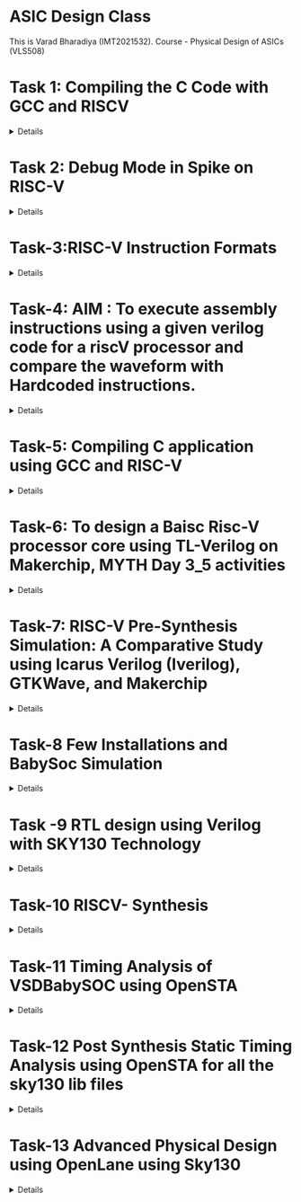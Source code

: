 # ASIC Design Class

This is Varad Bharadiya (IMT2021532). Course - Physical Design of ASICs (VLS508)

# Task 1: Compiling the C Code with GCC and RISCV
<details>


This part demonstrates how to compile and run a simple C program that calculates the sum of numbers from 1 to N using GCC
### Steps:

1. **Navigate to Home Directory**
   - Open the terminal and use this command to navigate to the home directory:
   ```bash
   cd
   ```
   - Then open the Leafpad editor for writing the C code.
   
   ![Alt text](images/image1.png)

2. **Create a .c File**
   - Create a C file that calculates the sum of numbers from 1 to N.

   ![Alt text](images/image2.png)

3. **Compile and Run the Program**
   - Compile the program using the GCC compiler:
   ```bash
   gcc sum1ton.c
   ./a.out
   ```

   ![Alt text](images/image3.png)

## Compile Using RISC-V Compiler
This part demonstrates how to compile and run a simple C program that calculates the sum of numbers from 1 to N using RISCV architecture.
### Steps:

1. **Check the Code**
   - Verify the code using the `cat` command:
   ```bash
   cat sum1ton.c
   ```

   ![Alt text](images/image4.png)

2. **Compile the Code with RISC-V GCC**
   - Compile the code using the RISC-V GCC compiler:
   ```bash
   riscv64-unknown-elf-gcc -O1 -o sum1ton.o sum1ton.c
   ```

3. **Generate Assembly Code**
   - Get the assembly code of the C program:
   ```bash
   riscv64-unknown-elf-objdump -d sum1ton.o
   ```
   - For easier viewing, you can add `| less` to the command:
   ```bash
   riscv64-unknown-elf-objdump -d sum1ton.o | less
   ```

   ![Alt text](images/image5.png)

4. **Calculate Number of Instructions**
   - We'll obtain the output once more, and this time we'll focus directly on the main section. To determine the number of instructions, we'll subtract the address of the first instruction of the current section from that of the next section, then divide the result by 4 (since the increment is 4 for each step). This method allows us to conclude that there are 15 sets of instructions when using O1.

   ![Alt text](images/image6.png)

   - To verify, we can do it using a calculator:
   
   ![Alt text](images/image13.png)

5. **Compile with Optimization Flag `Ofast`**
   - Recompile the code using the `Ofast` optimization flag:
   ```bash
   riscv64-unknown-elf-gcc -Ofast -o sum1ton_ofast.o sum1ton.c
   ```

   ![Alt text](images/image7.png)

6. **Compare Number of Instructions**
   - Re-run the command to get the number of instructions, and you'll see that fewer instructions are needed to execute the program with `Ofast` optimization.
   
   ![Alt text](images/image8.png)
---
</details>

# Task 2: Debug Mode in Spike on RISC-V
<details>
This part demonstrates how to use the debug mode in RISCV.(using SPIKE)


### Steps:

1. **Run the Program in Debug Mode**
   - After compiling the code with the RISC-V compiler, run the code using Spike in debug mode:
   ```bash
   spike -d pk sum1ton.o
   ```
   - Then it enters the debug mode. One can run the instructions till a specific address as shown in the example:
   ```bash
   until pc 0 100b0
   ```
   
   ![Alt text](images/image9.png)

2. **Set Breakpoints and Track Registers**
   - Track the values in the register (e.g., register `a2`):
   ```bash
   reg 0 a2
   ```
   - Now press Enter to run the next instruction (`lui a2, 0x1`). Check the content of the `a2` register again, and you'll see that it has been updated.
   
   ![Alt text](images/image10.png)

3. **Step Through Instructions**
   - Step through instructions and check the content of the `sp` (stack pointer) register:
   ```bash
   addi sp, sp, -16
   until pc 0 100b8
   reg 0 sp
   ```
   - After running the next instruction, you'll see that the `sp` value is reduced by 16 (10 in HEX).

   ![Alt text](images/image11.png)
   
   - To verify:

   ![Alt text](images/image12.png)
---
</details>


# Task-3:RISC-V Instruction Formats
<details>

In the RISC-V architecture, instruction formats serve as a 'contract' between assembly language and hardware. When an assembly language command is executed, the hardware must understand precisely what to do. These instructions are encoded in a series of 0s and 1s, representing different operations, data locations, and more.

RISC-V defines six instruction formats, each with its own structure and purpose:

### Core Instruction Formats

1. **R-Type (Register-Register Operations)**
    - **Purpose:** Used for arithmetic and logical operations that involve two source registers and a destination register.
    - **Format:**
    \`\`\`
    opcode[6:0] | rd[11:7] | funct3[14:12] | rs1[19:15] | rs2[24:20] | funct7[31:25]
    \`\`\`
    - **Fields:**
      - **opcode:** Operation code (7 bits)
      - **rd:** Destination register (5 bits)
      - **funct3:** Function code to differentiate operations (3 bits)
      - **rs1:** First source register (5 bits)
      - **rs2:** Second source register (5 bits)
      - **funct7:** Additional function code (7 bits)
    - **Example Instructions:** ADD, SUB, AND, OR, XOR, SLT

2. **I-Type (Immediate Operations)**
    - **Purpose:** Used for operations involving an immediate value and one or two registers, as well as load instructions.
    - **Format:**
    \`\`\`
    opcode[6:0] | rd[11:7] | funct3[14:12] | rs1[19:15] | imm[31:20]
    \`\`\`
    - **Fields:**
      - **opcode:** Operation code (7 bits)
      - **rd:** Destination register (5 bits)
      - **funct3:** Function code (3 bits)
      - **rs1:** Source register (5 bits)
      - **imm:** Immediate value (12 bits)
    - **Example Instructions:** ADDI, LW, JALR

3. **S-Type (Store Operations)**
    - **Purpose:** Used for store instructions where data from a register is stored into memory.
    - **Format:**
    \`\`\`
    opcode[6:0] | imm[11:7] | funct3[14:12] | rs1[19:15] | rs2[24:20] | imm[31:25]
    \`\`\`
    - **Fields:**
      - **opcode:** Operation code (7 bits)
      - **imm[11:7]:** Immediate value (lower 5 bits) (5 bits)
      - **funct3:** Function code (3 bits)
      - **rs1:** Base address register (5 bits)
      - **rs2:** Source register (5 bits)
      - **imm[31:25]:** Immediate value (upper 7 bits) (7 bits)
    - **Example Instructions:** SW, SB

4. **U-Type (Upper Immediate Operations)**
    - **Purpose:** Used for instructions that operate with a 20-bit upper immediate, typically for addressing purposes.
    - **Format:**
    \`\`\`
    opcode[6:0] | rd[11:7] | imm[31:12]
    \`\`\`
    - **Fields:**
      - **opcode:** Operation code (7 bits)
      - **rd:** Destination register (5 bits)
      - **imm:** Upper immediate value (20 bits)
    - **Example Instructions:** LUI, AUIPC

5. **B-Type (Branch Operations)**
    - **Purpose:** Used for conditional branch instructions, which alter the program flow based on comparisons between registers.
    - **Format:**
    \`\`\`
    opcode[6:0] | imm[11] | imm[4:1] | funct3[14:12] | rs1[19:15] | rs2[24:20] | imm[10:5] | imm[12]
    \`\`\`
    - **Fields:**
      - **opcode:** Operation code (7 bits)
      - **imm[11:7]:** Immediate value bits 4:1 (4 bits)
      - **funct3:** Function code (3 bits)
      - **rs1:** First source register (5 bits)
      - **rs2:** Second source register (5 bits)
      - **imm[12]:** Immediate value bit 11 (1 bit)
    - **Example Instructions:** BEQ, BNE, BLT, BGE

6. **J-Type (Jump Operations)**
    - **Purpose:** Used for jump instructions, which direct program control to a new address, optionally storing the return address in a register.
    - **Format:**
    \`\`\`
    opcode[6:0] | rd[11:7] | imm[19:12] | imm[11] | imm[10:1] | imm[20]
    \`\`\`
    - **Fields:**
      - **opcode:** Operation code (7 bits)
      - **rd:** Destination register (5 bits)
      - **imm:** Immediate value (20 bits)
    - **Example Instructions:** JAL



## 32-bit Instruction Encodings

Below are the 32-bit instruction encodings for the given assembly instructions:

1. **ADD r5, r6, r7** (R-Type)
   - **Opcode**: `0110011`
   - **funct3**: `000`
   - **funct7**: `0000000`
   - **rs1**: `00110` (r6)
   - **rs2**: `00111` (r7)
   - **rd**: `00101` (r5)
   - **Instruction**: `0000000 00111 00110 000 00101 0110011`
   - **Hex**: `0x007302B3`

2. **SUB r7, r5, r6** (R-Type)
   - **Opcode**: `0110011`
   - **funct3**: `000`
   - **funct7**: `0100000`
   - **rs1**: `00101` (r5)
   - **rs2**: `00110` (r6)
   - **rd**: `00111` (r7)
   - **Instruction**: `0100000 00110 00101 000 00111 0110011`
   - **Hex**: `0x406283B3`

3. **AND r6, r5, r7** (R-Type)
   - **Opcode**: `0110011`
   - **funct3**: `111`
   - **funct7**: `0000000`
   - **rs1**: `00101` (r5)
   - **rs2**: `00111` (r7)
   - **rd**: `00110` (r6)
   - **Instruction**: `0000000 00111 00101 111 00110 0110011`
   - **Hex**: `0x0072F333`

4. **OR r8, r6, r5** (R-Type)
   - **Opcode**: `0110011`
   - **funct3**: `110`
   - **funct7**: `0000000`
   - **rs1**: `00110` (r6)
   - **rs2**: `00101` (r5)
   - **rd**: `01000` (r8)
   - **Instruction**: `0000000 00101 00110 110 01000 0110011`
   - **Hex**: `0x00536433`

5. **XOR r8, r5, r4** (R-Type)
   - **Opcode**: `0110011`
   - **funct3**: `100`
   - **funct7**: `0000000`
   - **rs1**: `00101` (r5)
   - **rs2**: `00100` (r4)
   - **rd**: `01000` (r8)
   - **Instruction**: `0000000 00100 00101 100 01000 0110011`
   - **Hex**: `0x0042C433`

6. **SLT r10, r2, r4** (R-Type)
   - **Opcode**: `0110011`
   - **funct3**: `010`
   - **funct7**: `0000000`
   - **rs1**: `00010` (r2)
   - **rs2**: `00100` (r4)
   - **rd**: `01010` (r10)
   - **Instruction**: `0000000 00100 00010 010 01010 0110011`
   - **Hex**: `0x00412533`

7. **ADDI r12, r3, 5** (I-Type)
   - **Opcode**: `0010011`
   - **funct3**: `000`
   - **imm**: `0000000000000101` (5)
   - **rs1**: `00011` (r3)
   - **rd**: `01100` (r12)
   - **Instruction**: `000000000101 00011 000 01100 0010011`
   - **Hex**: `0x00518613`

8. **SW r3, r1, 4** (S-Type)
   - **Opcode**: `0100011`
   - **funct3**: `010`
   - **imm[4:0]**: `00100` (lower 5 bits of 4)
   - **imm[11:5]**: `0000000` (upper 7 bits of 4)
   - **rs1**: `00001` (r1)
   - **rs2**: `00011` (r3)
   - **Instruction**: `0000000 00011 00001 010 00100 0100011`
   - **Hex**: `0x0030A223`

9. **SRL r16, r11, r2** (R-Type)
   - **Opcode**: `0110011`
   - **funct3**: `101`
   - **funct7**: `0000000`
   - **rs1**: `01011` (r11)
   - **rs2**: `00010` (r2)
   - **rd**: `10000` (r16)
   - **Instruction**: `0000000 00010 01011 101 10000 0110011`
   - **Hex**: `0x0025D833`

10. **BNE r0, r1, 20** (B-Type)
    - **Opcode**: `1100011`
    - **funct3**: `001`
    - **imm[4:0]**: `10100` (lower 5 bits of 20)
    - **imm[11:5]**: `000000` (upper 7 bits of 20)
    - **rs1**: `00001` (r1)
    - **rs2**: `00000` (r0)
    - **Instruction**: `0000000 00000 00001 001 10100 1100011`
    - **Hex**: `0x00009A63`

11. **BEQ r0, r0, 15** (B-Type)
    - **Opcode**: `1100011`
    - **funct3**: `000`
    - **imm[4:0]**: `01111` (lower 5 bits of 15)
    - **imm[11:5]**: `000000` (upper 7 bits of 15)
    - **rs1**: `00000` (r0)
    - **rs2**: `00000` (r0)
    - **Instruction**: `0000000 00000 00000 000 01111 1100011`
    - **Hex** : `0x000007E3`
   
12. **LW r13, r11, 2** (I-Type)
    - **opcode**: `0000011` (7 bits)
    - **rd** (r13): `01101` (5 bits)
    - **funct3**: `010` (3 bits)
    - **rs1** (r11): `01011` (5 bits)
    - **imm**: `000000000010` (12 bits)
    - **Instruction**: `000000000010 01011 010 01101 0000011`
    - **Hex**: `0x0025A683`

 13. **SLL r15, r11, r2** (R-Type)
 - **opcode**: `0110011` (7 bits)
 - **rd** (r15): `01111` (5 bits)
 - **funct3**: `001` (3 bits)
 - **rs1** (r11): `01011` (5 bits)
 - **rs2** (r2): `00010` (5 bits)
 - **funct7**: `0000000` (7 bits)
 - **Instruction**: `0000000 00010 01011 001 01111 0110011`
 - **Hex**: `0x002597B3`


Below are the 32-bit instruction encodings for the given assembly instructions:

| Instruction       | Type | 32-bit Instruction                            | Hexadecimal  |
|-------------------|------|-----------------------------------------------|--------------|
| ADD r5, r6, r7    | R    | 0000000 00111 00110 000 00101 0110011         | 0x007302B3   |
| SUB r7, r5, r6    | R    | 0100000 00110 00101 000 00111 0110011         | 0x406283B3   |
| AND r6, r5, r7    | R    | 0000000 00111 00101 111 00110 0110011         | 0x0072F333   |
| OR r8, r6, r5     | R    | 0000000 00101 00110 110 01000 0110011         | 0x00536433   |
| XOR r8, r5, r4    | R    | 0000000 00100 00101 100 01000 0110011         | 0x0042C433   |
| SLT r10, r2, r4   | R    | 0000000 00100 00010 010 01010 0110011         | 0x00412533   |
| ADDI r12, r3, 5   | I    | 000000000101 00011 000 01100 0010011          | 0x00518613   |
| SW r3, r1, 4      | S    | 0000000 00011 00001 010 00100 0100011         | 0x0030A223   |
| SRL r16, r11, r2  | R    | 0000000 00010 01011 101 10000 0110011         | 0x0025D833   |
| BNE r0, r1, 20    | B    | 0000000 00000 00001 001 10100 1100011         | 0x00009A63   |
| BEQ r0, r0, 15    | B    | 0000000 00000 00000 000 01111 1100011         | 0x000007E3   |
| LW r13, r11, 2    | I    | 000000000010 01011 010 01101 0000011          | 0x0025A683   |
| SLL r15, r11, r2  | R    | 0000000 00010 01011 001 01111 0110011         | 0x002597B3   |


---

This document provides an overview of the different instruction formats in the RISC-V architecture, explaining how each format is structured and used in various operations.
</details>

# Task-4: AIM : To execute assembly instructions using a given verilog code for a riscV processor and compare the waveform with Hardcoded instructions.
<details>
   There is some variations in the ISA followed by RISCV and the hardcoded ISA for the below given instrucions. The differences are shown in the table below :
      # RISC-V ISA vs. Hardcoded ISA

| Operation         | Standard RISC-V ISA (Hexadecimal) | Hardcoded ISA (Hexadecimal) |
|-------------------|-----------------------------------|-----------------------------|
| ADD r5, r6, r7    | 0x007302B3                        | 0x02208300                  |
| SUB r7, r5, r6    | 0x406283B3                        | 0x02209380                  |
| AND r6, r5, r7    | 0x0072F333                        | 0x0230A400                  |
| OR r8, r6, r5     | 0x00536433                        | 0x02513480                  |
| XOR r8, r5, r4    | 0x0042C433                        | 0x0240C500                  |
| SLT r10, r2, r4   | 0x00412533                        | 0x02415580                  |
| ADDI r12, r3, 5   | 0x00518613                        | 0x00520600                  |
| SW r3, r1, 4      | 0x0030A223                        | 0x00209181                  |
| SRL r16, r11, r2  | 0x0025D833                        | 0x00271803                  |
| BNE r0, r1, 20    | 0x00009A63                        | 0x00f00002                  |
| BEQ r0, r0, 15    | 0x000007E3                        | 0x00210700                  |
| LW r13, r11, 2    | 0x0025A683                        | 0x00208681                  |
| SLL r15, r11, r2  | 0x002597B3                        | 0x00208783                  |

We will be using gtkwave to analyse the waveforms
   ![Alt text](image2/image1.png)

First we start with analysis of our instructions provided for the activity in RISC-V
1.| ADD r5, r6, r7    | 0x007302B3                     

   ![Alt text](image2/image2.png)
   
2.| SUB r7, r5, r6    | 0x406283B3                      

   ![Alt text](image2/image3.png)
   
3. | AND r6, r5, r7    | 0x0072F333                     
   ![Alt text](image2/image4.png)

4. | OR r8, r6, r5     | 0x00536433                      
   
   ![Alt text](image2/image5.png)
   
5. | XOR r8, r5, r4    | 0x0042C433                      

   ![Alt text](image2/image6.png)

6. | SLT r10, r2, r4   | 0x00412533          

   ![Alt text](image2/image7.png)

7. | ADDI r12, r3, 5   | 0x00518613                       

   ![Alt text](image2/image8.png)

8. | SW r3, r1, 4      | 0x0030A223               

   ![Alt text](image2/image9.png)

9. | SRL r16, r11, r2  | 0x0025D833                     

   ![Alt text](image2/image11.png)

10. | BNE r0, r1, 20    | 0x00009A63                       

   ![Alt text](image2/image10.png)

We now analyse the gtkwaves for hardcoded ISA

   ![Alt text](image2/image12.png)

   ![Alt text](image2/image13.png)

   ![Alt text](image2/image14.png)

   ![Alt text](image2/image15.png)

   ![Alt text](image2/image16.png)

   ![Alt text](image2/image17.png)

   ![Alt text](image2/image18.png)

   ![Alt text](image2/image19.png)

   ![Alt text](image2/image20.png)


A difference in waveforms can be observed for both set of instructions
</details>

# Task-5: Compiling C application using GCC and RISC-V
<details>

## Application Name- Fibonacci Sequence Generator.

``` bash
#include <stdio.h>

// Function to print Fibonacci sequence
int main() {
    int terms;

    // Ask the user for the number of terms
    printf("Enter the number of terms in the Fibonacci sequence: ");
    scanf("%d", &terms);
	
    long long int first = 0, second = 1, next;

    // Check if the number of terms is valid
    if (terms <= 0) {
        printf("Number of terms must be a positive integer.\n");
        return 0;
    }

    // Print the Fibonacci sequence
    printf("Fibonacci Sequence:\n");
    for (int i = 0; i < terms; i++) {
        if (i == 0) {
            printf("%lld ", first);
            continue;
        }
        if (i == 1) {
            printf("%lld ", second);
            continue;
        }
        next = first + second;
        first = second;
        second = next;
        printf("%lld ", next);
    }
    printf("\n");

    return 0;
}

```
Compiling the Application using GCC compiler:

   ![Alt text](images3/image1.png)

Compiling using RISC-V Compiler:

   ![Alt text](images3/image2.png)

**Conclusion**:We have infered that the output is same in both the cases.

Also adding the screenshots of creating dumpfile

   ![Alt text](images3/image3.png)

   ![Alt text](images3/image4.png)


</details>

# Task-6: To design a Baisc Risc-V processor core using TL-Verilog on Makerchip, MYTH Day 3_5 activities
<details>
The variour parts of the code are shown below :

   ![Alt text](images4/1.png)

The generated visual is as shown below:

   ![Alt text](images4/24.png)

Here is the log image:

   ![Alt text](images4/2.png)

The signals include the named clock clock: "clk_var":

   ![Alt text](images4/3.png)

The code segments are shown below:

   ![Alt text](images4/4.png)

   ![Alt text](images4/5.png)

   ![Alt text](images4/6.png)

   ![Alt text](images4/7.png)

   ![Alt text](images4/8.png)

   ![Alt text](images4/9.png)

   ![Alt text](images4/10.png)

   ![Alt text](images4/11.png)

   ![Alt text](images4/12.png)

   ![Alt text](images4/13.png)

   ![Alt text](images4/14.png)

   ![Alt text](images4/15.png)

   ![Alt text](images4/16.png)

   ![Alt text](images4/17.png)

   ![Alt text](images4/18.png)

We now have screen shots for xreg14 where we store the value at each steps.

   ![Alt text](images4/19.png)

   ![Alt text](images4/20.png)

   ![Alt text](images4/21.png)

   ![Alt text](images4/22.png)

   ![Alt text](images4/23.png)



</details>


# Task-7: RISC-V Pre-Synthesis Simulation: A Comparative Study using Icarus Verilog (Iverilog), GTKWave, and Makerchip
<details>
	
## Overview

This project involves designing a RISC-V processor using TL-Verilog in the Makerchip IDE and converting it to Verilog using the Sandpiper-SaaS compiler for implementation on an FPGA. Pre-synthesis simulations are then performed using the GTKWave simulator. This README outlines the step-by-step process for running these simulations and compares the output waveforms.



## Conversion and Simulation Steps

1. **Translate TL-Verilog to Verilog:**

   Use the Sandpiper-SaaS compiler to convert the `.tlv` definition of RISC-V into a `.v` Verilog file:

   ```bash
   sandpiper-saas -i ./src/module/*.tlv -o rvmyth.v --bestsv --noline -p verilog --outdir ./src/module/
   ```

2. **Create the `pre_synth_sim.vcd` File:**

   Generate the pre-synthesis simulation file:

   ```bash
   make pre_synth_sim
   ```

3. **Compile and Simulate the RISC-V Design:**

   Compile and simulate the RISC-V design using Iverilog:

   ```bash
   iverilog -o output/pre_synth_sim.out -DPRE_SYNTH_SIM src/module/testbench.v -I src/include -I src/module -
   ```

4. **Run the Simulation:**

   Change the working directory to `output` and execute the simulation:

   ```bash
   cd output
   ./pre_synth_sim.out
   ```

5. **View the Simulation Output in GTKWave:**

   Open the `.vcd` simulation file through the GTKWave simulation tool:

   ```bash
   gtkwave pre_synth_sim.vcd
   ```
Here is the gtkwave:

   ![Alt text](image5/img1.png)


## Comparison of Output Waveforms

After running the above steps, you can compare the output waveforms obtained from GTKWave with those from the Makerchip IDE. The comparison will help validate the accuracy and performance of the RISC-V design.

From the MakerChip:

   ![Alt text](images4/19.png)
   
   ![Alt text](images4/20.png)
   
   ![Alt text](images4/21.png)
   
   ![Alt text](images4/22.png)
   
   ![Alt text](images4/23.png)

From the GtkWave:

   ![Alt text](image5/img1.png)


## Conclusion

This project demonstrates the process of designing, converting, and simulating a RISC-V processor using TL-Verilog, Verilog, Iverilog, and GTKWave. The comparison of output waveforms across different tools ensures the correctness of the design before FPGA implementation.
</details>

# Task-8 Few Installations and BabySoc Simulation
<details>
	In this task we had to install verilog, gtkwave, yosys and opensta and BabySoc Simulation. OpenSTA was installed using the GitHub link given.
	
The screenshots for the others are given below:
	
   ![Alt text](image6/1.png)

   ![Alt text](image6/2.png)

Running the BabySoc on the RiscV_CPU.v file (sum of numbers):
   
   ![Alt text](image6/3.png)

Waveforms:
   
   ![Alt text](image6/4.png)


</details>

# Task -9 RTL design using Verilog with SKY130 Technology
<details>

 ## Initial Set-up

<details>

### The following Commands were to be executed for initial setup:

```bash
sudo -i
sudo apt-get install git
ls
cd /home/Varad
mkdir VLSI
cd VLSI
git clone https://github.com/kunalg123/sky130RTLDesignAndSynthesisWorkshop.git
cd sky130RTLDesignAndSynthesisWorkshop/verilog_files
ls
```
We have the image for the same:
	![Alt text](image21/Part2_1.png)
 We also can see the files in verilog_files directory:
 	![Alt text](image21/Part2_2.png)
</details>

## Day-1

<details>
Introduction to iverilog and GTKWave: 
This tutorial involved learning about how to simulate the design and testbench for a 2x1 multiplexer, using iverilog, and displaying the waveform on GTKWave

   ![Alt text](image21/Part2_2.png)
   

   ![Alt text](image21/Part2_3.png)
   

Introduction to Yosys: 
This tutorial involved the use of Yosys for synthesising the design we created in Verilog, viewing its netlists and the cells that are generated for the purpose of creating the circuit. The following commands are used:

Open Yosys and read the standard cell library file and then run the `read_verilog` command to run the good_mux.v file:

   ![Alt text](image21/Part2_4.png)

Next we run the `synth -top` command to synthesise the design to yosys based standard cells:

   ![Alt text](image21/Part2_5.png)

   We can see some info at the end after synthesis.

   ![Alt text](image21/Part2_6.png)

   Now, we run `abc` command to use the sky130 standard cells with optimised design.

   ![Alt text](image21/Part2_7.png)

   run `show` command to see the schematic and how the design maps it to the standard cells of sky130 tech.

   ![Alt text](image21/Part2_8.png)

   Now, we get the netlist using the `write_verilog` command

   ![Alt text](image21/Part2_9.png)

   ![Alt text](image21/Part2_10.png)

   With -noattr flag. To make netlist more readable:
   
   ![Alt text](image21/Part2_12.png)

   



	
</details>

  ## Day-2
  
<details>
	
Yosys Synthesis for Multiple Modules: This tutorial involved the synthesis of a design file that has more than one module.

We follow similar steps again for the multiple_modules.v file

We get the following design for the schematic:

   ![Alt text](image21/Part2_13.png)

   ![Alt text](image21/Part2_14.png)

   ![Alt text](image21/Part2_15.png)

   ![Alt text](image21/Part2_16.png)

   ![Alt text](image21/Part2_17.png)

   With flatten netlist:

   ![Alt text](image21/Part2_18.png)

   schematic for the same when flatten

   ![Alt text](image21/Part2_19.png)


Use of Module Level Synthesis: This method is preferred when multiple instances of same module are used. The synthesis is carried out once and is replicate multiple times, and the multiple instances of the same module are stitched together in the top module. This method is helpful when making use of divide and conquer algorithm 

```bash
1. yosys
2. read_liberty -lib ../my_lib/lib/sky130_fd_sc_hd__tt_025C_1v80.lib
3. read_verilog multiple_modules.v
4. synth -top sub_module1
5. abc -liberty ../my_lib/lib/sky130_fd_sc_hd__tt_025C_1v80.lib
6. show
```

Simulation of D-Flipflop using Iverilog and GTKWave: Performed simulations for 3 types of D-Flipflops - Asynchronous Reset, Asynchronous Set and Synchronous Reset. 

1. Asynchronous Reset

This figure shows asynchronous reset.
   ![Alt text](image21/Part2_20.png)

This figure shows that the dff is posedge.

   ![Alt text](image21/Part2_21.png)

2. Asynchronous Set

This figure shows asynchronus set

   ![Alt text](image21/Part2_22.png)

This figure shows that dff is posedge.

   ![Alt text](image21/Part2_23.png)

3. Synchronous Reset.

The figure below shows the part when synchronous reset is into action.

   ![Alt text](image21/Part2_24.png)

This figure shows that dff is posedge.

   ![Alt text](image21/Part2_25.png)

A screenshot demonstrating that all the above 3 files were run on my system.

   ![Alt text](image21/Part2_26.png)

Now we shall perform synthesis.

Asynchronous Reset:

   ![Alt text](image21/Part2_27.png)

   ![Alt text](image21/Part2_28.png)

   ![Alt text](image21/Part2_29.png)

   ![Alt text](image21/Part2_30.png)

   ![Alt text](image21/Part2_31.png)

   ![Alt text](image21/Part2_32.png)

Asynchronus Set:

   ![Alt text](image21/Part2_33.png)

   ![Alt text](image21/Part2_34.png)

   ![Alt text](image21/Part2_35.png)

Synchronus Set:
   ![Alt text](image21/Part2_36.png)

   ![Alt text](image21/Part2_37.png)

   ![Alt text](image21/Part2_38.png)

   ![Alt text](image21/Part2_39.png)

Multiplication by 2: This tutorial, we get to know that specific multiplier hardware is not required for multiplication of a number by 2. It can simply be achieved by concatenating the number itself with a zero in the LSB.

```bash
1. yosys
2. read_liberty -lib ../my_lib/lib/sky130_fd_sc_hd__tt_025C_1v80.lib
3. read_verilog mult_2.v
4. synth -top mul2
5. abc -liberty ../my_lib/lib/sky130_fd_sc_hd__tt_025C_1v80.lib
6. show
7. write_verilog -noattr mul2_net.v
8. gvim mul2_net.v
```

   ![Alt text](image21/Part2_40.png)

   ![Alt text](image21/Part2_41.png)


Multiplication by 9: This tutorial, we get to know that specific multiplier hardware is not required for multiplication of a number by 9. It can simply be achieved by concatenating the number with itself

```bash
1. yosys
2. read_liberty -lib ../lib/sky130_fd_sc_hd__tt_025C_1v80.lib
3. read_verilog mult_9.v
4. synth -top mult9
5. abc -liberty ../my_lib/lib/sky130_fd_sc_hd__tt_025C_1v80.lib
6. show
7. write_verilog -noattr mul9_net.v
8. gvim mul9_net.v
```
   ![Alt text](image21/Part2_42.png)

   ![Alt text](image21/Part2_43.png)

   ![Alt text](image21/Part2_44.png)

   ![Alt text](image21/Part2_45.png)

</details>

## Day-3
<details>
	
Optimization of Various Designs
Design infers 2 input AND Gate:

```bash
1. yosys
2. read_liberty -lib ../my_lib/lib/sky130_fd_sc_hd__tt_025C_1v80.lib
3. read_verilog opt_check.v
4. synth -top opt_check
5. abc -liberty ../my_lib/lib/sky130_fd_sc_hd__tt_025C_1v80.lib
6. opt_clean -purge
7. show
```
6.Removes unused or redundant logic in the design and purges any dangling wires or gates.

   ![Alt text](image21/Part2_48.png)

   ![Alt text](image21/Part2_49.png)

   ![Alt text](image21/Part2_50.png)

Design infers 2 input OR Gate: 

```bash
1. yosys
2. read_liberty -lib ../my_lib/lib/sky130_fd_sc_hd__tt_025C_1v80.lib
3. read_verilog opt_check2.v
4. synth -top opt_check2
5. abc -liberty ../my_lib/lib/sky130_fd_sc_hd__tt_025C_1v80.lib
6. opt_clean -purge
7. show
```
   ![Alt text](image21/Part2_51.png)

   ![Alt text](image21/Part2_52.png)

   ![Alt text](image21/Part2_53.png)

Design infers 3 input AND Gate: 

```bash
1. yosys
2. read_liberty -lib ../my_lib/lib/sky130_fd_sc_hd__tt_025C_1v80.lib
3. read_verilog opt_check3.v
4. synth -top opt_check3
5. abc -liberty ../my_lib/lib/sky130_fd_sc_hd__tt_025C_1v80.lib
6. opt_clean -purge
7. show
```
   ![Alt text](image21/Part2_54.png)

   ![Alt text](image21/Part2_55.png)

   ![Alt text](image21/Part2_56.png)

Design infers 2 input XNOR Gate (3 input Boolean Logic) :
```bash
1. yosys
2. read_liberty -lib ../my_lib/lib/sky130_fd_sc_hd__tt_025C_1v80.lib
3. read_verilog opt_check4.v
4. synth -top opt_check4
5. abc -liberty ../my_lib/lib/sky130_fd_sc_hd__tt_025C_1v80.lib
6. opt_clean -purge
7. show
```

   ![Alt text](image21/Part2_57.png)

   ![Alt text](image21/Part2_58.png)

   ![Alt text](image21/Part2_59.png)

Multiple Module Optimization-1 :
```bash

1. yosys
2. read_liberty -lib ../my_lib/lib/sky130_fd_sc_hd__tt_025C_1v80.lib
3. read_verilog multiple_module_opt.v
4. synth -top multiple_module_opt
5. abc -liberty ../my_lib/lib/sky130_fd_sc_hd__tt_025C_1v80.lib
6. opt_clean -purge
7. show
```

   ![Alt text](image21/Part2_60.png)

   ![Alt text](image21/Part2_61.png)

   ![Alt text](image21/Part2_62.png)

Multiple Module Optimization-2:
```bash

1. yosys
2. read_liberty -lib ../my_lib/lib/sky130_fd_sc_hd__tt_025C_1v80.lib
3. read_verilog multiple_module_opt2.v
4. synth -top multiple_module_opt2
5. abc -liberty ../my_lib/lib/sky130_fd_sc_hd__tt_025C_1v80.lib
6. opt_clean -purge
7. show
```

D-Flipflop Constant 1 with Asynchronous Reset (active low) :
```bash
iverilog dff_const1.v tb_dff_const1.v
./a.out
gtkwave tb_dff_const1.vcd
```

   ![Alt text](image21/Part2_63.png)


From the waveform, it can be observed that the Q output is always high when reset is zero, and reset doesn't depend on clock edge.
```bash
1. yosys
2. read_liberty -lib ../my_lib/lib/sky130_fd_sc_hd__tt_025C_1v80.lib
3. read_verilog dff_const1.v
4. synth -top dff_const1
5. dfflibmap -liberty ../my_lib/lib/sky130_fd_sc_hd__tt_025C_1v80.lib
7. show
```
   ![Alt text](image21/Part2_64.png)

   ![Alt text](image21/Part2_65.png)

D-Flipflop Constant 2 with Asynchronous Reset (active high) :

```bash
iverilog dff_const2.v tb_dff_const2.v
./a.out
gtkwave tb_dff_const2.vcd
```
   ![Alt text](image21/Part2_66.png)

From the waveform, it can be observed that the Q output is always high irrespective of reset.
```bash
1. yosys
2. read_liberty -lib ../my_lib/lib/sky130_fd_sc_hd__tt_025C_1v80.lib
3. read_verilog dff_const2.v
4. synth -top dff_const2
5. dfflibmap -liberty ../my_lib/lib/sky130_fd_sc_hd__tt_025C_1v80.lib
7. show
```
   ![Alt text](image21/Part2_67.png)

   ![Alt text](image21/Part2_68.png)


D-Flipflop Constant 3 with Asynchronous Reset (active low)

```bash
1. yosys
2. read_liberty -lib ../my_lib/lib/sky130_fd_sc_hd__tt_025C_1v80.lib
3. read_verilog dff_const3.v
4. synth -top dff_const3
5. dfflibmap -liberty ../my_lib/lib/sky130_fd_sc_hd__tt_025C_1v80.lib
7. show
```
   ![Alt text](image21/Part2_69.png)

   ![Alt text](image21/Part2_70.png)
   
This module defines a D flip-flop, for a positive edge of reset, q is set to 1 and q1 is set to 0. On each clock cycle, q1 is set to 1, and q is updated with the value of q1.

When synthesized, the design will result in a flip-flop where q becomes 1 after the first clock cycle post-reset and stays 1 afterward.

D-Flipflop Constant 4 with Asynchronous Reset (active high) :
```bash
1. yosys
2. read_liberty -lib ../my_lib/lib/sky130_fd_sc_hd__tt_025C_1v80.lib
3. read_verilog dff_const4.v
4. synth -top dff_const4
5. dfflibmap -liberty ../my_lib/lib/sky130_fd_sc_hd__tt_025C_1v80.lib
7. show
```

   ![Alt text](image21/Part2_71.png)

   ![Alt text](image21/Part2_72.png)

This module defines a D flip-flop that sets both q and q1 to 1 on a positive edge of reset. On each clock cycle, q1 remains 1, and q is updated with the value of q1 (which is always 1).

When synthesized, the design will result in a flip-flop where q is always 1, regardless of the reset or clock state.


D-Flipflop Constant 5 with Asynchronous Reset :
```bash
1. yosys
2. read_liberty -lib ../my_lib/lib/sky130_fd_sc_hd__tt_025C_1v80.lib
3. read_verilog dff_const5.v
4. synth -top dff_const5
5. dfflibmap -liberty ../my_lib/lib/sky130_fd_sc_hd__tt_025C_1v80.lib
7. show
```
   ![Alt text](image21/Part2_73.png)

   ![Alt text](image21/Part2_74.png)

This module defines a D flip-flop that resets both q and q1 to 0 on a positive edge of reset. On each clock cycle, it sets q1 to 1 and then updates q with the value of q1 (which will always be 1 after the first cycle).

When synthesized, the design will result in a flip-flop where q is always 1 after the first clock cycle post-reset.

Counter Optimization 1: 
```bash
1. yosys
2. read_liberty -lib ../my_lib/lib/sky130_fd_sc_hd__tt_025C_1v80.lib
3. read_verilog counter_opt.v
4. synth -top counter_opt
5. dfflibmap -liberty ../my_lib/lib/sky130_fd_sc_hd__tt_025C_1v80.lib
7. show
```
   ![Alt text](image21/Part2_75.png)

   ![Alt text](image21/Part2_76.png)
   
Counter Optimization 2:
```bash
1. yosys
2. read_liberty -lib ../my_lib/lib/sky130_fd_sc_hd__tt_025C_1v80.lib
3. read_verilog counter_opt2.v
4. synth -top counter_opt2
5. dfflibmap -liberty ../my_lib/lib/sky130_fd_sc_hd__tt_025C_1v80.lib
7. show
```

   ![Alt text](image21/Part2_77.png)

   ![Alt text](image21/Part2_78.png)

</details>


## Day-4
<details>

```bash
iverilog ternary_operator_mux.v tb_ternary_operator_mux.v
./a.out
gtkwave tb_ternary_operator_mux.vcd
```


   ![Alt text](image21/Part2_79.png)

   ![Alt text](image21/Part2_80.png)

```bash
1. yosys
2. read_liberty -lib ../my_lib/lib/sky130_fd_sc_hd__tt_025C_1v80.lib
3. read_verilog ternary_operator_mux.v
4. synth -top ternary_operator_mux
5. abc -liberty ../my_lib/lib/sky130_fd_sc_hd__tt_025C_1v80.lib
6. opt_clean -purge
7. write_verilog -noattr ternary_operator_mux_net.v
8. show
```
   ![Alt text](image21/Part2_81.png)


Design of a Bad 2x1 MUX:

```bash
iverilog bad_mux.v tb_bad_mux.v
./a.out
gtkwave tb_bad_mux.vcd
```
   ![Alt text](image21/Part2_83.png)

   ![Alt text](image21/Part2_84.png)
   
The waveform shows that the output y changes only when the select line changes, ignoring changes in i0 and i1, indicating a faulty MUX design. Proper MUX behavior should reflect changes in i0 and i1 in the output y.


```bash
1. yosys
2. read_liberty -lib ../my_lib/lib/sky130_fd_sc_hd__tt_025C_1v80.lib
3. read_verilog bad_mux.v
4. synth -top bad_mux
5. abc -liberty ../my_lib/lib/sky130_fd_sc_hd__tt_025C_1v80.lib
6. opt_clean -purge
7. write_verilog -noattr bad_mux_net.v
8. show
```

   ![Alt text](image21/Part2_85.png)

```bash
iverilog ../my_lib/verilog_model/primitives.v ../my_lib/verilog_model/sky130_fd_sc_hd.v bad_mux.v tb_bad_mux.v
./a.out
gtkwave tb_bad_mux.vcd
```

   ![Alt text](image21/Part2_86.png)


GATE LEVEL SYNTHESIS for the Bad MUX.



Blocking Caveat:
```bash
iverilog blocking_caveat.v tb_blocking_caveat.v
./a.out
gtkwave tb_blocking_caveat.vcd
```
   ![Alt text](image21/Part2_87.png)
   ![Alt text](image21/Part2_88.png)


The waveform shows that when A and B are zero, the OR gate output (X) and the AND gate output (D) should both be zero. However, due to the blocking statement, the AND gate input of X retains the previous value of A|B (one), causing a discrepancy in the output.

```bash
1. yosys
2. read_liberty -lib ../my_lib/lib/sky130_fd_sc_hd__tt_025C_1v80.lib
3. read_verilog blocking_caveat.v
4. synth -top blocking_caveat
5. abc -liberty ../my_lib/lib/sky130_fd_sc_hd__tt_025C_1v80.lib
6. opt_clean -purge
7. write_verilog -noattr blocking_caveat_net.v
8. show
```
   ![Alt text](image21/Part2_89.png)
   
```bash
iverilog ../my_lib/verilog_model/primitives.v ../my_lib/verilog_model/sky130_fd_sc_hd.v blocking_caveat.v tb_blocking_caveat.v
./a.out
gtkwave tb_blocking_caveat.vcd
```
   ![Alt text](image21/Part2_90.png)

   ![Alt text](image21/Part2_91.png)

GATE LEVEL SYNTHESIS for the Blocking Caveat.
</details>
</details>

# Task-10 RISCV- Synthesis
<details>

Copy the `src` folder from your `BabySoC` folder to your `sky130RTLDesignAndSynthesisWorkshop` folder in your `VLSI` folder from previous lab.

Now go the following Directory:

```bash
cd /home/Varad/VLSI/sky130RTLDesignAndSynthesisWorkshop/src/module
```
Synthesis:

```bash
1. yosys       
2. read_liberty -lib /home/Varad/VLSI/sky130RTLDesignAndSynthesisWorkshop/my_lib/lib/sky130_fd_sc_hd__tt_025C_1v80.lib
3. read_verilog clk_gate.v
4. read_verilog rvmyth.v
5. synth -top rvmyth
6. abc -liberty /home/Varad/VLSI/sky130RTLDesignAndSynthesisWorkshop/my_lib/lib/sky130_fd_sc_hd__tt_025C_1v80.lib
7. write_verilog -noattr rvmyth_net.v
```
   ![Alt text](image22/1.png)

   ![Alt text](image22/2.png)

   ![Alt text](image22/3.png)

   ![Alt text](image22/4.png)

   ![Alt text](image22/7.png)

   ![image](https://github.com/user-attachments/assets/dedbcd6a-5745-459c-9bcc-2328cecc7919)



Now to observe the output waveform of synthesised RISC-V

```bash
iverilog ../../my_lib/verilog_model/primitives.v ../../my_lib/verilog_model/sky130_fd_sc_hd.v rvmyth.v testbench.v vsdbabysoc.v avsddac.v avsdpll.v clk_gate.v
./a.out
gtkwave dump.vcd
```
   ![Alt text](image22/13.png)

   ![Alt text](image22/11.png)

   ![Alt text](image22/10.png)

Observations from Babysoc RTL simulation:

   ![Alt text](image22/8.png)
   
   ![Alt text](image22/9.png)
   


</details>


 # Task-11 Timing Analysis of VSDBabySOC using OpenSTA
<details>

The following commands were run to get the max-min report of the VSDbabysoc design:
``` bash
read_liberty -min ./lib/sky130_fd_sc_hd__tt_025C_1v80.lib
read_liberty -min ./lib/avsdpll.lib
read_liberty -min ./lib/avsddac.lib
read_liberty -max ./lib/sky130_fd_sc_hd__tt_025C_1v80.lib
read_liberty -max ./lib/avsdpll.lib
read_liberty -max ./lib/avsddac.lib
read_verilog ../output/synth/vsdbabysoc.synth.v
link_design vsdbabysoc
read_sdc ./sdc/vsdbabysoc_synthesis.sdc
report_checks -path_delay min_max -format full_clock_expanded -digits 4
```

   ![Alt text](OpenSTA/sta1.png)

   ![Alt text](OpenSTA/sta2.png)

   ![Alt text](OpenSTA/sta3.png)

Here is the hold report:

   ![Alt text](OpenSTA/sta4.png)
   
Here is the setup report:

   ![Alt text](OpenSTA/sta5.png)

The below is the sdc file (to set the constraints on the design):

```bash
set PERIOD 10.85

set_units -time ns
create_clock [get_pins {pll/CLK}] -name clk -period $PERIOD
set_clock_uncertainty -setup  [expr $PERIOD * 0.05] [get_clocks clk]
set_input_delay -min 0 [get_ports ENb_CP] -clock [get_clocks "clk"]
set_input_delay -min 0 [get_ports ENb_VCO] -clock [get_clocks "clk"]
set_input_delay -min 0 [get_ports REF] -clock [get_clocks "clk"]
set_input_delay -min 0 [get_ports VCO_IN] -clock [get_clocks "clk"]
set_input_delay -min 0 [get_ports VREFH] -clock [get_clocks "clk"]
set_clock_transition [expr $PERIOD * 0.05] [get_clocks clk]
set_clock_uncertainty -hold [expr $PERIOD * 0.08] [get_clocks clk]
set_input_transition [expr $PERIOD * 0.08] [get_ports ENb_CP]
set_input_transition [expr $PERIOD * 0.08] [get_ports ENb_VCO]
set_input_transition [expr $PERIOD * 0.08] [get_ports REF]
set_input_transition [expr $PERIOD * 0.08] [get_ports VCO_IN]
set_input_transition [expr $PERIOD * 0.08] [get_ports VREFH]
```

</details>

# Task-12 Post Synthesis Static Timing Analysis using OpenSTA for all the sky130 lib files
<details>
Snapshot of constraints file:
	
![image](https://github.com/user-attachments/assets/e610f497-4b48-4bf7-a145-8c5277fa3302)

Store all the `lib` files in a folder named `timing_libs`. Go to `VSDBabySoC/src` and create a file `sta_across_pvt.tcl`. The below consists of the contents of the tickle file:

![image](https://github.com/user-attachments/assets/861b6f0c-c9ce-4208-87bb-b0f0c97e7ea8)

Screenshot of the command to be executed in terminal after opening sta:

![image](https://github.com/user-attachments/assets/58fe3332-071e-43a2-87bb-f895b1684c51)


Min values (Worst hold Slack):

![image](https://github.com/user-attachments/assets/f3038b25-f567-4a09-9710-b0da6ea2cde9)

Man values (Worst Negative Slack):
![image](https://github.com/user-attachments/assets/e0ae187e-e5fa-408b-a361-5895c085ddad)

Table summarising all values for different lib files:

![image](https://github.com/user-attachments/assets/64497b4b-09e9-4aa5-ba3a-b612ff408bde)

 
</details>

# Task-13 Advanced Physical Design using OpenLane using Sky130
<details>

# Day-1

 <details>
	
# **Understanding ASIC Design and Flow**

This document provides an overview of various components involved in the design and implementation of an ASIC (Application-Specific Integrated Circuit), from the chip design process to hardware execution. 

---

## **Key Components of ASIC Design**

### 1. **QFN-48 Package**
   A **Quad Flat No-leads (QFN) 48** package is a leadless IC package with 48 connection pads around the perimeter. It offers excellent thermal and electrical performance in a compact form, making it ideal for high-density applications.

   ![QFN-48 Package](https://github.com/user-attachments/assets/8fb258e0-28f5-4f4c-95ab-fb1321aa430e)

### 2. **Chip**
   An **Integrated Circuit (IC)** is a silicon-based device that contains various functional blocks, such as memory, processing units, and I/O, designed for specific applications in electronics.

   ![Chip](https://github.com/user-attachments/assets/bd59a58f-9857-432f-902b-63ed2b6431d6)

### 3. **Pads**
   **Pads** are small metallic areas on a chip or package used to connect the internal circuitry to external connections, enabling signal transfer to and from the IC.

### 4. **Core**
   The **core** is the central part of a chip containing the main processing unit and functional logic, optimized for power and performance.

### 5. **Die**
   The **die** is the section of a silicon wafer that contains an individual IC before it is packaged, housing all active circuits and elements necessary for the chip’s functions.

   ![Die](https://github.com/user-attachments/assets/545bb775-27b3-4c97-879c-702ed430220b)

### 6. **IPs (Intellectual Properties)**
   **IPs** are pre-designed functional blocks or modules within a chip, such as USB controllers or memory interfaces. These IPs are licensed for reuse across various designs, saving time and cost in development.

---

## **From Software Applications to Hardware Flow**

To run an application on hardware, several steps take place, starting from high-level programming to the final execution on hardware.

### **Software Preparation for Hardware Execution:**

1. **System Software:**
   - The **Operating System (OS)** breaks down application functions written in high-level languages (e.g., C, C++, Java).
   
2. **Compiler:**
   - The **compiler** converts these high-level functions into architecture-specific low-level instructions.

3. **Assembler:**
   - The **assembler** translates the low-level instructions into binary machine code, understandable by the hardware.

### **Example: Stopwatch Application**
For a **stopwatch app** running on a RISC-V core:
- The OS generates a small function in C.
- The compiler outputs RISC-V-specific instructions.
- The assembler converts these into binary code for execution on the chip.

This process involves converting the high-level application into machine-readable binary code, allowing hardware (e.g., a chip) to execute the required functionality.

---

## **Components of ASIC Design**

### 1. **RTL Design**
   - **RTL (Register Transfer Level)** design describes the functional behavior of the circuit using HDLs (e.g., Verilog, VHDL), defining its logic and data paths.

### 2. **RTL Synthesis**
   - Converts RTL code into a gate-level netlist, which is a collection of standard cells like AND gates, flip-flops, and multiplexers.
   - Optimized for area, power, and timing.

### 3. **Floor and Power Planning**
   - Partitions the chip area, places major components, and defines the power grid and I/O placement to optimize area, power distribution, and signal flow.

### 4. **Placement**
   - Assigns physical locations to cells in a way that minimizes wire length, reduces signal delay, and meets design constraints.

### 5. **Clock Tree Synthesis (CTS)**
   - Optimizes the clock distribution network, ensuring even distribution to all flip-flops and registers to reduce clock skew.

### 6. **Routing**
   - Connects components based on placement, optimizing wire paths to maintain signal integrity, minimize congestion, and meet design rules.

### 7. **Sign-off**
   - The final verification stage, ensuring the design meets functionality, performance, power, and reliability targets.
   - This includes timing analysis, power analysis, and physical verification.

### 8. **GDSII File Generation**
   - Generates the **GDSII** file containing the complete layout needed for chip fabrication. This file is used by manufacturers to create the photomasks required for chip production.

---

## **Simplified RTL to GDS Flow**

1. **RTL Design:**
   - Describes the circuit’s functionality using HDLs like Verilog or VHDL.

2. **RTL Synthesis:**
   - Converts RTL into a gate-level netlist by mapping it to standard cells and optimizing for area, power, and timing.

3. **Floor and Power Planning:**
   - Plans the chip area, optimizes power grid and I/O placements.

4. **Placement:**
   - Assigns physical locations to the cells to minimize wire length and reduce signal delays.

5. **Clock Tree Synthesis (CTS):**
   - Optimizes the clock network to balance signal distribution and reduce skew.

6. **Routing:**
   - Ensures optimal wire paths between cells, meeting design rules.

7. **Sign-off:**
   - Verifies that all design constraints, including power, performance, and area, are met.

8. **GDSII File Generation:**
   - Final layout files are generated for fabrication.

---

## **OpenLane ASIC Flow**

![image](https://github.com/user-attachments/assets/7df7b8b6-2575-4836-81b7-1bbcc04f49d0)

The **OpenLane ASIC Flow** consists of a set of tools and steps to carry out the design and verification of an ASIC.

### **Key Tools and Steps:**

- **RTL Synthesis, Technology Mapping, and Formal Verification:**
  - Tools: Yosys (for RTL synthesis), ABC (for technology mapping and formal verification).

- **Static Timing Analysis:**
  - Tools: OpenSTA (for static timing analysis).

- **Floor Planning:**
  - Tools: init_fp (initial floorplanning), ioPlacer (I/O placement), pdn (power distribution planning), tapcell (tap cell insertion).

- **Placement:**
  - Tools: RePLace (global placement), Resizer (optional resizing), OpenPhySyn (placement), OpenDP (detailed placement).

- **Clock Tree Synthesis:**
  - Tools: TritonCTS (for clock tree synthesis).

- **Fill Insertion:**
  - Tools: OpenDP (for filler placement).

- **Routing:**
  - Tools: FastRoute (for global routing), TritonRoute (for detailed routing).

- **SPEF Extraction:**
  - Tools: OpenRCX (or SPEF-Extractor for parasitic extraction).

- **GDSII Streaming Out:**
  - Tools: Magic and KLayout (for viewing and editing GDSII files).

- **Design Rule Checking (DRC):**
  - Tools: Magic and KLayout (for DRC checks).

- **Layout vs. Schematic (LVS) Check:**
  - Tools: Netgen (for LVS checks).

- **Antenna Checks:**
  - Tools: Magic (for antenna checks).

---

### Synthesis in Openlane:

Now, follow the commnads below to run synthesis using OpenLane.

```bash
cd Desktop/work/tools/openlane_working_dir/openlane
docker
./flow.tcl -interactive
package require openlane 0.9
prep -design picorv32a
run_synthesis
```
   ![Alt text](DAY1/Day11.png)


To view the netlist:

```bash
cd designs/picorv32a/runs/09-11_06-33/results/synthesis/
gedit picorv32a.synthesis.v
```

   ![Alt text](DAY1/Day12.png)


To view the yosys report:
```bash
cd ../..
cd reports/synthesis
gedit 1-yosys_4.stat.rpt
```

   ![Alt text](DAY1/Day13.png)

Report:

```bash

28. Printing statistics.

=== picorv32a ===

   Number of wires:              14596
   Number of wire bits:          14978
   Number of public wires:        1565
   Number of public wire bits:    1947
   Number of memories:               0
   Number of memory bits:            0
   Number of processes:              0
   Number of cells:              14876
     sky130_fd_sc_hd__a2111o_2       1
     sky130_fd_sc_hd__a211o_2       35
     sky130_fd_sc_hd__a211oi_2      60
     sky130_fd_sc_hd__a21bo_2      149
     sky130_fd_sc_hd__a21boi_2       8
     sky130_fd_sc_hd__a21o_2        57
     sky130_fd_sc_hd__a21oi_2      244
     sky130_fd_sc_hd__a221o_2       86
     sky130_fd_sc_hd__a22o_2      1013
     sky130_fd_sc_hd__a2bb2o_2    1748
     sky130_fd_sc_hd__a2bb2oi_2     81
     sky130_fd_sc_hd__a311o_2        2
     sky130_fd_sc_hd__a31o_2        49
     sky130_fd_sc_hd__a31oi_2        7
     sky130_fd_sc_hd__a32o_2        46
     sky130_fd_sc_hd__a41o_2         1
     sky130_fd_sc_hd__and2_2       157
     sky130_fd_sc_hd__and3_2        58
     sky130_fd_sc_hd__and4_2       345
     sky130_fd_sc_hd__and4b_2        1
     sky130_fd_sc_hd__buf_1       1656
     sky130_fd_sc_hd__buf_2          8
     sky130_fd_sc_hd__conb_1        42
     sky130_fd_sc_hd__dfxtp_2     1613
     sky130_fd_sc_hd__inv_2       1615
     sky130_fd_sc_hd__mux2_1      1224
     sky130_fd_sc_hd__mux2_2         2
     sky130_fd_sc_hd__mux4_1       221
     sky130_fd_sc_hd__nand2_2       78
     sky130_fd_sc_hd__nor2_2       524
     sky130_fd_sc_hd__nor2b_2        1
     sky130_fd_sc_hd__nor3_2        42
     sky130_fd_sc_hd__nor4_2         1
     sky130_fd_sc_hd__o2111a_2       2
     sky130_fd_sc_hd__o211a_2       69
     sky130_fd_sc_hd__o211ai_2       6
     sky130_fd_sc_hd__o21a_2        54
     sky130_fd_sc_hd__o21ai_2      141
     sky130_fd_sc_hd__o21ba_2      209
     sky130_fd_sc_hd__o21bai_2       1
     sky130_fd_sc_hd__o221a_2      204
     sky130_fd_sc_hd__o221ai_2       7
     sky130_fd_sc_hd__o22a_2      1312
     sky130_fd_sc_hd__o22ai_2       59
     sky130_fd_sc_hd__o2bb2a_2     119
     sky130_fd_sc_hd__o2bb2ai_2     92
     sky130_fd_sc_hd__o311a_2        8
     sky130_fd_sc_hd__o31a_2        19
     sky130_fd_sc_hd__o31ai_2        1
     sky130_fd_sc_hd__o32a_2       109
     sky130_fd_sc_hd__o41a_2         2
     sky130_fd_sc_hd__or2_2       1088
     sky130_fd_sc_hd__or2b_2        25
     sky130_fd_sc_hd__or3_2         68
     sky130_fd_sc_hd__or3b_2         5
     sky130_fd_sc_hd__or4_2         93
     sky130_fd_sc_hd__or4b_2         6
     sky130_fd_sc_hd__or4bb_2        2

   Chip area for module '\picorv32a': 147712.918400
```

```bash
Flop ratio = Number of D Flip flops = 1613  = 0.1084
             ______________________   _____
             Total Number of cells    14876

 Percentage  of  DFF′s = 0.108429685 ∗ 100 = 10.84296854   % 

```

   ![Alt text](DAY1/Day14.png)

 </details>


# Day-2
<details>

**Utilization Factor and Aspect Ratio** : In IC floor planning, utilization factor and aspect ratio are key parameters. The utilization factor is the ratio of the area occupied by the netlist to the total core area. While a perfect utilization of 1 (100%) is ideal, practical designs target a factor of 0.5 to 0.6 to allow space for buffer zones, routing channels, and future adjustments. The aspect ratio, defined as height divided by width, indicates the chip’s shape; an aspect ratio of 1 denotes a square, while other values result in a rectangular layout. The aspect ratio is chosen based on functional, packaging, and manufacturing needs.

```bash
Utilisation Factor =  Area occupied by netlist
                     __________________________
                         Total area of core
                         

Aspect Ratio =  Height
               ________
                Width
```

**Pre-placed cells** : Pre-placed cells are essential functional blocks, such as memory, custom processors, and analog circuits, positioned manually in fixed locations. These blocks are crucial for the chip’s performance and remain fixed during placement and routing to preserve their functionality and layout integrity.

**Decoupling Capacitors** : Decoupling capacitors are placed near logic circuits to stabilize power supply voltages during transient events. Acting as local energy reserves, they help reduce voltage fluctuations, crosstalk, and electromagnetic interference (EMI), ensuring reliable power delivery to sensitive circuits.

**Power Planning**: A robust power planning strategy includes creating a power and ground mesh to distribute VDD and VSS evenly across the chip. This setup ensures stable power delivery, minimizes voltage drops, and improves overall efficiency. Multiple power and ground points reduce the risk of instability and voltage drop issues, supporting the design’s power needs effectively.

**Pin Placement**: Pin placement (I/O planning) is crucial for functionality and reliability. Strategic pin assignment minimizes signal degradation, preserves data integrity, and helps manage heat dissipation. Proper positioning of power and ground pins supports thermal management and enhances signal strength, contributing to overall system stability and manufacturability.

**Floorplaning using OpenLANE:**

Run the following commands:
```bash
cd Desktop/work/tools/openlane_working_dir/openlane
docker
```

Snapshots of image showing synthesis was successful and floorplan was being run now.

   ![Alt text](Day2/1.png)


```bash
./flow.tcl -interactive
package require openlane 0.9
prep -design picorv32a
run_synthesis
run_floorplan
```
   ![Alt text](Day2/2.png)


Now, run the below commands in a new terminal:

```bash
cd Desktop/work/tools/openlane_working_dir/openlane/designs/picorv32a/runs12-11_16-11/results/floorplan
gedit picorv32a.floorplan.def
```
   ![Alt text](Day2/3.png)


According to floorplan definition:

```bash
1000 Unit Distance = 1 Micron
Die width in unit distance = 660685−0 = 660685
Die height in unit distance = 671405−0 = 671405
Distance in microns = Value in Unit Distance/1000
​Die width in microns = 660685/1000 = 660.685 Microns
Die height in microns = 671405/1000 = 671.405 Microns
Area of die in microns = 660.685 × 671.405 = 443587.212425 Square Microns
To view the floorplan in magic. Open a new terminal and run the below commands:
```

Now we can view the floorpan using magic. This can be done in new terminal:

```bash
cd Desktop/work/tools/openlane_working_dir/openlane/designs/picorv32a/runs/12-11_16-11/results/floorplan/
magic -T /home/vsduser/Desktop/work/tools/openlane_working_dir/pdks/sky130A/libs.tech/magic/sky130A.tech lef read ../../tmp/merged.lef def read picorv32a.floorplan.def &
```
   ![Alt text](Day2/4.png)



Command to run placement:

```bash
run_placement
```
   ![Alt text](Day2/5.png)


```bash
cd Desktop/work/tools/openlane_working_dir/openlane/designs/picorv32a/runs/12-11_16-11/results/placement/
magic -T /home/vsduser/Desktop/work/tools/openlane_working_dir/pdks/sky130A/libs.tech/magic/sky130A.tech lef read ../../tmp/merged.lef def read picorv32a.placement.def &
```

   ![Alt text](Day2/6.png)


# **Cell Design and Characterization Flow**

## **Introduction to Library and Cell Design**

A **library** is a collection of standard cells used in digital designs, each with different sizes, functionalities, and threshold voltages. These cells serve as building blocks in an integrated circuit (IC). The cell design flow follows a sequence of steps to create, characterize, and validate cells for use in ASIC or FPGA designs.

### **Inputs for Cell Design Flow:**

- **PDKs (Process Design Kits):** Contains essential design data such as:
  - DRC (Design Rule Check) & LVS (Layout Versus Schematic) files
  - SPICE models for analog simulations
  - Libraries containing predefined cells and user-defined specifications
- **Design Steps:**
  1. **Circuit Design:** The initial design of the circuit based on functionality.
  2. **Layout Design:** The art of arranging the components on the silicon wafer. It involves:
     - **Euler’s Path** (to ensure no shorts or open circuits)
     - **Stick Diagram** (a graphical representation of the layout)
  3. **Extraction of Parasitics:** Identifying the parasitic components like resistance and capacitance that can affect the circuit's performance.
  4. **Characterization:** Involves measuring timing, noise, and power consumption characteristics of the cell.

### **Outputs:**
- **CDL** (Circuit Description Language) files for circuit representation
- **LEF** (Library Exchange Format) for physical layout
- **GDSII** for chip layout and fabrication
- **Extracted SPICE netlist** (.cir) files
- **Characterization Results:** Timing, noise, and power data in `.lib` files

---

## **Standard Cell Characterization Flow**

A typical standard cell characterization flow involves several steps that are essential to characterize the behavior and performance of cells in a digital design. The general flow includes the following stages:

1. **Read in the Models and Technology Files:** These files contain process technology data required for cell characterization.
2. **Read Extracted SPICE Netlist:** The netlist describes the electrical connectivity of the cell.
3. **Recognize Behavior of the Cells:** The behavior of each cell is analyzed based on its functionality.
4. **Read the Subcircuits:** Extract the subcircuits from the netlist.
5. **Attach Power Sources:** Supply necessary power to the cells during characterization.
6. **Apply Stimulus to the Characterization Setup:** A voltage or current stimulus is applied to simulate the circuit.
7. **Provide Necessary Output Capacitance Loads:** Set up load conditions for the output of the cell to simulate real-world conditions.
8. **Provide Necessary Simulation Commands:** These define the simulation conditions, such as transient analysis and timing measurements.

Once all these steps are defined, the configuration file is fed into a **characterization software** called **GUNA**, which generates the **timing**, **power**, and **noise** models. The results are saved as `.lib` files and classified into:
- **Timing Characterization**
- **Power Characterization**
- **Noise Characterization**

---

## **Timing Parameters**

In digital designs, several timing parameters are defined to assess the performance of standard cells. The following parameters are commonly used:

| **Timing Parameter**         | **Value**          |
|------------------------------|--------------------|
| `slew_low_rise_thr`           | 20% value          |
| `slew_high_rise_thr`          | 80% value          |
| `slew_low_fall_thr`          | 20% value          |
| `slew_high_fall_thr`         | 80% value          |
| `in_rise_thr`                | 50% value          |
| `in_fall_thr`                | 50% value          |
| `out_rise_thr`               | 50% value          |
| `out_fall_thr`               | 50% value          |

### **Propagation Delay**

**Propagation delay** refers to the time it takes for a change in an input signal to propagate through a circuit and cause a corresponding change in the output signal. The time is measured when the input and output signals reach 50% of their final values.

- **Rise Delay:** 
```bash
rise_delay = time(out_fall_thr) - time(in_rise_thr)
```


### **Transition Time**

Transition time is the time it takes for a signal to transition between states. It is usually measured from 10% to 90% or 20% to 80% of the signal's voltage levels.

- **Fall Transition Time:**
```bash
fall_transition_time = time(slew_high_fall_thr) - time(slew_low_fall_thr)
```


- **Rise Transition Time:**
```bash
rise_transition_time = time(slew_high_rise_thr) - time(slew_low_rise_thr)
```

---

## **Conclusion**

This flow and the techniques described are part of the process used to design, simulate, and validate the behavior of standard cells in digital circuit design. By properly characterizing these cells, engineers can ensure that the cells perform optimally in terms of timing, noise, and power in real-world applications.

The **GUNA software** plays a key role in generating the required .lib files that are used for further optimization and integration into larger ASIC or FPGA designs.



</details>


# Day-3
<details>
	
### CMOS inverter ngspice simulations
Creating a SPICE Deck for a CMOS Inverter Simulation

1. Netlist Creation:

    Define component connections (netlist) for the CMOS inverter.
    Label nodes for input, output, ground, and supply.

2. Device Sizing:

    Specify Width-to-Length (W/L) ratios for PMOS and NMOS transistors.
    Ensure PMOS width is 2x to 3x larger than NMOS width.

3. Voltage Levels:

    Set gate and supply voltages.

4. Node Naming:

    Assign node names (e.g., VDD, GND, IN, OUT) for clarity in the SPICE netlist.
   
 ![image](https://github.com/user-attachments/assets/fb4232d1-bfc3-4041-9cc0-933e747750c9)

 ```bash
***syntax for PMOS and NMOS desription***
[component name] [drain] [gate] [source] [substrate] [transistor type] W=[width] L=[length]

 ***simulation commands***
.op --- is the start of SPICE simulation operation where Vin sweeps from 0 to 2.5 with 0.5 steps
tsmc_025um_model.mod  ----  model file which contains the technological parameters for the 0.25um NMOS and PMOS
```

Commands to simulate in SPICE:

```bash
source [filename].cir
run
setplot 
dc1 
plot out vs in
```

![image](https://github.com/user-attachments/assets/3b386b0b-3b97-41b7-9892-4a7037cefc5a)

Switching Threshold VmVm​ of a CMOS Inverter

Definition:

    The switching threshold VmVm​ is the critical voltage at which a CMOS inverter switches between outputting a "0" and a "1".
    At VmVm​, both PMOS and NMOS transistors are in saturation, resulting in high leakage current.

Effects of Transistor Sizing:

    If PMOS is thicker (wider) than NMOS, VmVm​ is higher (e.g., 1.2V vs. 1V).
    If NMOS is thicker than PMOS, VmVm​ is lower.

Leakage Current:

    At VmVm​, both transistors are turned on, causing current to flow directly from VDD to Ground, known as leakage current.

Simulation to Find VmVm​:
```bash
Vin in 0 2.5
*** Simulation Command ***
.op
.dc Vin 0 2.5 0.05
```

![image](https://github.com/user-attachments/assets/81c726ff-ce36-47bf-9185-acd1673a2814)

Transient analysis is used for finding propagation delay. SPICE transient analysis uses pulse input shown below:

![image](https://github.com/user-attachments/assets/cfbea221-7c7c-46ed-9701-5fb45e4a30e1)

The simulation commands:
```bash
Vin in 0 0 pulse 0 2.5 0 10p 10p 1n 2n 
*** Simulation Command ***
.op
.tran 10p 4n
```
Result of SPICE simulation for transient analysis:
![image](https://github.com/user-attachments/assets/ffc7ca1d-c01a-42b9-bae6-e0d610e74799)

Now, we clone the custom inverter:

```bash
cd Desktop/work/tools/openlane_working_dir/openlane
git clone https://github.com/nickson-jose/vsdstdcelldesign
cd vsdstdcelldesign
cp /home/vsduser/Desktop/work/tools/openlane_working_dir/pdks/sky130A/libs.tech/magic/sky130A.tech .
ls
magic -T sky130A.tech sky130_inv.mag &
```
   ![Alt text](Day3/1.png)

   ![Alt text](Day3/2.png)



### Inception of Layout CMOS Fabrication Process

1. Substrate Preparation:

    Start with a silicon wafer substrate.

2. N-Well Formation:

    Create N-well regions using phosphorus ion implantation or diffusion.

3. P-Well Formation:

    Form P-well regions using boron ion implantation or diffusion.

4. Gate Oxide Deposition:

    Deposit a thin silicon dioxide layer as the gate oxide.

5. Poly-Silicon Deposition:

    Deposit polysilicon on the gate oxide for the gate electrode.

6. Poly-Silicon Masking and Etching:

    Use a photoresist mask to define polysilicon areas and etch the rest.

7. N-Well Masking and Implantation:

    Mask N-well areas and implant phosphorus impurities.

8. P-Well Masking and Implantation:

    Mask P-well areas and implant boron impurities.

9. Source/Drain Implantation:

    Implant dopants to create source and drain regions.

10. Gate Formation: - Define the gate electrode by etching the polysilicon layer.

11. Source/Drain Masking and Etching: - Mask source/drain regions and etch the oxide layer.

12. Contact/Via Formation: - Etch contact holes/vias to expose underlying regions.

13. Metal Deposition: - Deposit a metal layer (aluminum or copper) for interconnects.

14. Metal Masking and Etching: - Mask and etch to define metal interconnect patterns.

15. Passivation Layer Deposition: - Deposit a protective silicon dioxide or nitride layer.

16. Final Testing and Packaging: - Test the wafer, separate working chips, and package them.

![image](https://github.com/user-attachments/assets/523de5eb-63b3-41c2-8e96-f17d24b8365a)

Inverter layout:

   ![Alt text](Day3/2.png)

Identify NMOS:

   ![Alt text](Day3/2.png)


Spice extraction of inverter in Magic. Run these in the tkcon window:
```bash
# Check current directory
pwd
extract all
ext2spice cthresh 0 rthresh 0
ext2spice
```
   
   ![Alt text](Day3/3.png)


To view the spice file:

   ![Alt text](Day3/4.png)


Now modify the `sky130_inv.spice` file to find the transient response:

```bash
* SPICE3 file created from sky130_inv.ext - technology: sky130A

.option scale=0.01u
.include ./libs/pshort.lib
.include ./libs/nshort.lib

//.subckt sky130_inv A Y VPWR VGND
M1000 Y A VGND VGND nshort_model.0 w=35 l=23
+  ad=1.44n pd=0.152m as=1.37n ps=0.148m
M1001 Y A VPWR VPWR pshort_model.0 w=37 l=23
+  ad=1.44n pd=0.152m as=1.52n ps=0.156m

VDD VPWR 0 3.3V
VSS VGND 0 0V
Va A VGND PULSE(0V 3.3V 0 0.1ns 0.1ns 2ns 4ns)

C0 A VPWR 0.0774f
C1 VPWR Y 0.117f
C2 A Y 0.0754f
C3 Y VGND 2f
C4 A VGND 0.45f
C5 VPWR VGND 0.781f
//.ends

.tran 1n 20n
.control
run
.endc
.end
```

Now, simulate the spice netlist:

```bash
ngspice sky130_inv.spice
```
   ![Alt text](Day3/5.png)

```bash
plot y vs time a
```
   ![Alt text](Day3/6.png)


Using this transient response, we will now characterize the cell's slew rate and propagation delay:

Rise Transition: Time taken for the output to rise from 20% to 80% of max value Fall Transition: Time taken for the output to fall from 80% to 20% of max value Cell Rise delay: difference in time(50% output rise) to time(50% input fall) Cell Fall delay: difference in time(50% output fall) to time(50% input rise)

```bash
Rise Transition : 2.24638 - 2.18242 =  0.06396 ns = 63.96 ps
Fall Transition : 4.0955 - 4.05536 =  0.0419 ns = 41.9 ps
Cell Rise Delay : 2.21144 - 2.15008 = 0.06136 ns = 61.36 ps
Cell Fall Delay : 4.07807 - 4.05 =0.02 ns = 20 ps
```
Magic Tool options and DRC Rules:

Now, go to home directory and run the below commands:
```bash
cd
wget http://opencircuitdesign.com/open_pdks/archive/drc_tests.tgz
tar xfz drc_tests.tgz
cd drc_tests
ls -al
gvim .magicrc
magic -d XR &
```
   ![Alt text](Day3/7.png)

   ![Alt text](Day3/8.png)


First load the poly file by load poly.mag on tkcon window.

   ![Alt text](Day3/9.png)


We can see that Poly.9 is incorrect.

Add the below commands in the sky130A.tech

   ![Alt text](Day3/10.png)

   ![Alt text](Day3/11.png)


```bash
tech load sky130A.tech
drc check
drc why
```
   ![Alt text](Day3/12.png)

</details>

# Day-4:
<details>
	
	
 ###  Pre-layout timing analysis and importance of good clock tree:

 Commands to extract tracks.info file:

 ```bash
cd Desktop/work/tools/openlane_working_dir/openlane/vsdstdcelldesign
cd ../../pdks/sky130A/libs.tech/openlane/sky130_fd_sc_hd/
less tracks.info
```
   ![Alt text](Day3/13.png)

Commands for tkcon window to set grid as tracks of locali layer

```bash
grid 0.46um 0.34um 0.23um 0.17um
```
   ![Alt text](Day4/1.png)

With grid:
   
   ![Alt text](Day4/2.png)

Now, save it by giving a custom name:
```bash
save sky130_varinv.mag
```
   ![Alt text](Day4/3.png)

Now, open it by using the following commands:
```bash
magic -T sky130A.tech sky130_varinv.mag &
```
   ![Alt text](Day4/4.png)

Now, type the following command in tkcon window:
```bash
lef write
```
   ![Alt text](Day4/5.png)

   ![Alt text](Day4/6.png)

Modify config.tcl:
```bash
# Design
set ::env(DESIGN_NAME) "picorv32a"

set ::env(VERILOG_FILES) "./designs/picorv32a/src/picorv32a.v"
set ::env(SDC_FILES) "./designs/picorv32a/src/picorv32a.sdc"

set ::env(CLOCK_PERIOD) "5.000"
set ::env(CLOCK_PORT) "clk"

set ::env(CLOCK_NET) $::env(CLOCK_PORT)

set ::env(LIB_SYNTH) "$::env(OPENLANE_ROOT)/designs/picorv32a/src/sky130_fd_sc_hd__typical.lib"
set ::env(LIB_FASTEST) "$::env(OPENLANE_ROOT)/designs/picorv32a/src/sky130_fd_sc_hd__fast.lib"
set ::env(LIB_SLOWEST) "$::env(OPENLANE_ROOT)/designs/picorv32a/src/sky130_fd_sc_hd__slow.lib"
set ::env(LIB_TYPICAL) "$::env(OPENLANE_ROOT)/designs/picorv32a/src/sky130_fd_sc_hd__typical.lib"

# Add the missing brackets for the glob command
set ::env(EXTRA_LEFS) [glob $::env(OPENLANE_ROOT)/designs/$::env(DESIGN_NAME)/src/*.lef]

# Correct the missing environment variable expansions
set filename "${::env(OPENLANE_ROOT)}/designs/${::env(DESIGN_NAME)}/${::env(PDK)}_${::env(STD_CELL_LIBRARY)}_config.tcl"
if { [file exists $filename] == 1 } {
    source $filename
}

```
Now, run openlane flow synthesis:
```bash
cd Desktop/work/tools/openlane_working_dir/openlane
docker
```
   ![Alt text](Day4/7.png)

```bash
./flow.tcl -interactive
package require openlane 0.9
prep -design picorv32a
set lefs [glob $::env(DESIGN_DIR)/src/*.lef]
add_lefs -src $lefs
run_synthesis
```
   ![Alt text](Day4/8.png)
   
   ![Alt text](Day4/9.png)
   
   ![Alt text](Day4/10.png)

Delay Tables

Role of Delay:
Critical in cell timing, influenced by input transition and output load.
Same cell types can have varying delays due to wire resistance and capacitance differences.

Delay Tables:
Use 2D arrays with input slew and load capacitance for each buffer size.
Timing models compute buffer delays from these tables.
Algorithms interpolate to estimate delays accurately, maintaining signal integrity across varying load conditions.

![image](https://github.com/user-attachments/assets/3f67e39d-8351-4f1f-97cb-19c85e507403)

Fixing slack:
```bash
./flow.tcl -interactive
package require openlane 0.9
prep -design picorv32a -tag 13-11_20-00 -overwrite
set lefs [glob $::env(DESIGN_DIR)/src/*.lef]
add_lefs -src $lefs
echo $::env(SYNTH_STRATEGY)
set ::env(SYNTH_STRATEGY) "DELAY 3"
echo $::env(SYNTH_BUFFERING)
echo $::env(SYNTH_SIZING)
set ::env(SYNTH_SIZING) 1
echo $::env(SYNTH_DRIVING_CELL)
run_synthesis
```
   ![Alt text](Day4/11.png)
   
   ![Alt text](Day4/12.png)
   
   ![Alt text](Day4/13.png)
   
Now, run floorplan:
```bash
run_floorplan
```
   ![Alt text](Day4/14.png)

   ![Alt text](Day4/15.png)

Since we are facing unexpected un-explainable error while using run_floorplan command, we can instead use the following set of commands available based on information from Desktop/work/tools/openlane_working_dir/openlane/scripts/tcl_commands/floorplan.tcl and also based on Floorplan Commands section in Desktop/work/tools/openlane_working_dir/openlane/docs/source/OpenLANE_commands.md

```bash
init_floorplan
place_io
tap_decap_or
```

Now, do placement
```bash
run_placement
```
   ![Alt text](Day4/16.png)

   ![Alt text](Day4/17.png)

Now, open a new terminal and run the below commands to load placement def in magic

```bash
cd Desktop/work/tools/openlane_working_dir/openlane/designs/picorv32a/runs/13-11_20-00/results/placement/
magic -T /home/vsduser/Desktop/work/tools/openlane_working_dir/pdks/sky130A/libs.tech/magic/sky130A.tech lef read ../../tmp/merged.lef def read picorv32a.placement.def &
```
   ![Alt text](Day4/18.png)

   ![Alt text](Day4/19.png)

Custom inverter inserted in placement def

   ![Alt text](Day4/20.png)

Expaned view:
   ![Alt text](Day4/21.png)

   

Timing analysis with ideal clocks using openSTA

Pre-layout STA will include effects of clock buffers and net-delay due to RC parasitics (wire delay will be derived from PDK library wire model).

![image](https://github.com/user-attachments/assets/de77e261-1847-4c93-a44f-a5250e1dbd2f)

Since we are getting 0 wns after improved timing run, we will be doing the timing analysis on initial run of synthesis which has lots of violations and no parameters added to improve timing.

Commands to invoke the OpenLANE flow include new lef and perform synthesis:

```bash
cd Desktop/work/tools/openlane_working_dir/openlane
docker
./flow.tcl -interactive
package require openlane 0.9
prep -design picorv32a
set lefs [glob $::env(DESIGN_DIR)/src/*.lef]
add_lefs -src $lefs
set ::env(SYNTH_SIZING) 1
run_synthesis
```
Go, to Desktop/work/tools/openlane_working_dir/openlane and create a file pre_sta.conf. The contents of the file are:

```bash
set_cmd_units -time ns -capacitance pF -current mA -voltage V -resistance kOhm -distance um
read_liberty -max /home/vsduser/Desktop/work/tools/openlane_working_dir/openlane/designs/picorv32a/src/sky130_fd_sc_hd__slow.lib
read_liberty -min /home/vsduser/Desktop/work/tools/openlane_working_dir/openlane/designs/picorv32a/src/sky130_fd_sc_hd__fast.lib
read_verilog /home/vsduser/Desktop/work/tools/openlane_working_dir/openlane/designs/picorv32a/runs/13-11_21-03/results/synthesis/picorv32a.synthesis.v
link_design picorv32a
read_sdc /home/vsduser/Desktop/work/tools/openlane_working_dir/openlane/designs/picorv32a/src/my_base.sdc
report_checks -path_delay min_max -fields {slew trans net cap input_pin}
report_tns
report_wns
```
Contents of `my_base.sdc`

```bash
set ::env(CLOCK_PORT) clk
set ::env(CLOCK_PERIOD) 12.000
set ::env(SYNTH_DRIVING_CELL) sky130_fd_sc_hd__inv_8
set ::env(SYNTH_DRIVING_CELL_PIN) Y
set ::env(SYNTH_CAP_LOAD) 17.65
create_clock [get_ports $::env(CLOCK_PORT)]  -name $::env(CLOCK_PORT)  -period $::env(CLOCK_PERIOD)
set IO_PCT  0.2
set input_delay_value [expr $::env(CLOCK_PERIOD) * $IO_PCT]
set output_delay_value [expr $::env(CLOCK_PERIOD) * $IO_PCT]
puts "\[INFO\]: Setting output delay to: $output_delay_value"
puts "\[INFO\]: Setting input delay to: $input_delay_value"


set clk_indx [lsearch [all_inputs] [get_port $::env(CLOCK_PORT)]]
#set rst_indx [lsearch [all_inputs] [get_port resetn]]
set all_inputs_wo_clk [lreplace [all_inputs] $clk_indx $clk_indx]
#set all_inputs_wo_clk_rst [lreplace $all_inputs_wo_clk $rst_indx $rst_indx]
set all_inputs_wo_clk_rst $all_inputs_wo_clk


# correct resetn
set_input_delay $input_delay_value  -clock [get_clocks $::env(CLOCK_PORT)] $all_inputs_wo_clk_rst
#set_input_delay 0.0 -clock [get_clocks $::env(CLOCK_PORT)] {resetn}
set_output_delay $output_delay_value  -clock [get_clocks $::env(CLOCK_PORT)] [all_outputs]

# TODO set this as parameter
set_driving_cell -lib_cell $::env(SYNTH_DRIVING_CELL) -pin $::env(SYNTH_DRIVING_CELL_PIN) [all_inputs]
set cap_load [expr $::env(SYNTH_CAP_LOAD) / 1000.0]
puts "\[INFO\]: Setting load to: $cap_load"
set_load  $cap_load [all_outputs]

```

Commands to run STA:
```bash
cd Desktop/work/tools/openlane_working_dir/openlane
sta pre_sta.conf
```
   ![Alt text](Day4/22.png)
   
   ![Alt text](Day4/23.png)

We now try to optimise synthesis.
Go to new terminal and run the following commands:

```bash
cd Desktop/work/tools/openlane_working_dir/openlane
docker
./flow.tcl -interactive
prep -design picorv32a -tag 13-11_21-03 -overwrite
set lefs [glob $::env(DESIGN_DIR)/src/*.lef]
add_lefs -src $lefs
set ::env(SYNTH_SIZING) 1
set ::env(SYNTH_MAX_FANOUT) 4
echo $::env(SYNTH_DRIVING_CELL)
run_synthesis
```
   ![Alt text](Day4/24.png)

Commands to run STA:
```bash
cd Desktop/work/tools/openlane_working_dir/openlane
sta pre_sta.conf
```

   ![Alt text](Day4/25.png)

   ![Alt text](Day4/26.png)

### Basic timing ECO

NOR gate of drive strength 2 is driving 5 fanouts

   ![Alt text](Day4/27.png)

Run the following commands to optimise timing:
```bash
report_net -connections _13111_
replace_cell _16171_ sky130_fd_sc_hd__nor3_2
report_checks -fields {net cap slew input_pins} -digits 4
```

   ![Alt text](Day4/28.png)

We can observe that the tns has reduced to -402.45 from -3851.51 and wns has reduced to -5.44 from -36.63

Clock tree synthesis TritonCTS and signal integrity

Clock Tree Synthesis (CTS) techniques vary based on design needs:

Balanced Tree CTS: Uses a balanced binary-like tree for equal path lengths, minimizing clock skew but with moderate power efficiency.

H-tree CTS: Employs an "H"-shaped structure, good for large areas and power efficiency.

![image](https://github.com/user-attachments/assets/a98268f1-881a-4551-92df-80d3c5e72bb4)



Star CTS: Distributes the clock from a central point, minimizing skew but requiring more buffers near the source.

Global-Local CTS: Combines star and tree topologies, with a global tree for clock domains and local trees within domains, balancing global and local timing.

Mesh CTS: Uses a grid pattern ideal for structured designs, balancing simplicity and skew.

Adaptive CTS: Dynamically adjusts based on timing and congestion, offering flexibility but with added complexity.

Crosstalk

Crosstalk is interference from overlapping electromagnetic fields between adjacent circuits, causing unwanted signals. In VLSI, it can lead to data corruption, timing issues, and higher power consumption. Mitigation strategies include optimized layout and routing, shielding, and clock gating to reduce dynamic power and minimize crosstalk effects.

![image](https://github.com/user-attachments/assets/f22893c8-4733-4152-bb5c-65613601719f)

Clock Net Shielding

Clock net shielding prevents glitches by isolating the clock network, using shields connected to VDD or GND that don’t switch. It reduces interference by isolating clocks from other signals, often with dedicated routing layers and clock buffers. Additionally, clock domain isolation helps prevent cross-domain interference, avoiding metastability and maintaining synchronization.

![image](https://github.com/user-attachments/assets/11eb37f6-6e2f-46b2-9a1e-78f4a255a48d)

Now to insert this updated netlist to PnR flow and we can use write_verilog and overwrite the synthesis netlist but before that we are going to make a copy of the old old netlist:

Run the following commands:
```bash
cd Desktop/work/tools/openlane_working_dir/openlane/designs/picorv32a/runs/13-11_21-03/results/synthesis/
ls
cp picorv32a.synthesis.v picorv32a.synthesis_old.v
ls
```
Commands to write verilog:
```bash
write_verilog /home/vsduser/Desktop/work/tools/openlane_working_dir/openlane/designs/picorv32a/runs/25-03_18-52/results/synthesis/picorv32a.synthesis.v
exit
```
Verified that the netlist is overwritten

</details>
</details>
